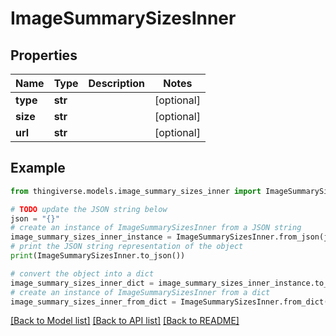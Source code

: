 # ImageSummarySizesInner


## Properties

Name | Type | Description | Notes
------------ | ------------- | ------------- | -------------
**type** | **str** |  | [optional] 
**size** | **str** |  | [optional] 
**url** | **str** |  | [optional] 

## Example

```python
from thingiverse.models.image_summary_sizes_inner import ImageSummarySizesInner

# TODO update the JSON string below
json = "{}"
# create an instance of ImageSummarySizesInner from a JSON string
image_summary_sizes_inner_instance = ImageSummarySizesInner.from_json(json)
# print the JSON string representation of the object
print(ImageSummarySizesInner.to_json())

# convert the object into a dict
image_summary_sizes_inner_dict = image_summary_sizes_inner_instance.to_dict()
# create an instance of ImageSummarySizesInner from a dict
image_summary_sizes_inner_from_dict = ImageSummarySizesInner.from_dict(image_summary_sizes_inner_dict)
```
[[Back to Model list]](../README.md#documentation-for-models) [[Back to API list]](../README.md#documentation-for-api-endpoints) [[Back to README]](../README.md)


